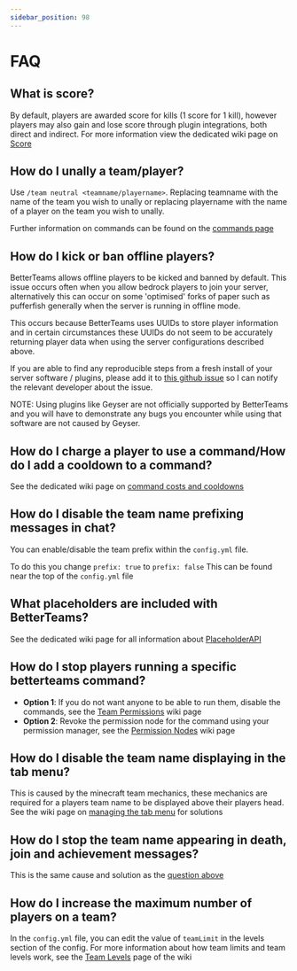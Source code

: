 ```yaml
---
sidebar_position: 98
---
```


# FAQ

## What is score?

By default, players are awarded score for kills (1 score for 1 kill), however players may also gain and lose score through plugin integrations, both direct and indirect. For more information view the dedicated wiki page on [Score](./Score)

## How do I unally a team/player?

Use `/team neutral <teamname/playername>`. Replacing teamname with the name of the team you wish to unally or replacing playername with the name of a player on the team you wish to unally.

Further information on commands can be found on the [commands page](./Commands)

## How do I kick or ban offline players?

BetterTeams allows offline players to be kicked and banned by default. This issue occurs often when you allow bedrock players to join your server, alternatively this can occur on some 'optimised' forks of paper such as pufferfish generally when the server is running in offline mode.

This occurs because BetterTeams uses UUIDs to store player information and in certain circumstances these UUIDs do not seem to be accurately returning player data when using the server configurations described above.

If you are able to find any reproducible steps from a fresh install of your server software / plugins, please add it to [this github issue](https://github.com/booksaw/BetterTeams/issues/489) so I can notify the relevant developer about the issue.

NOTE: Using plugins like Geyser are not officially supported by BetterTeams and you will have to demonstrate any bugs you encounter while using that software are not caused by Geyser.

## How do I charge a player to use a command/How do I add a cooldown to a command?

See the dedicated wiki page on [command costs and cooldowns](./configuration/Command-Cost-and-Cooldown)

## How do I disable the team name prefixing messages in chat?

You can enable/disable the team prefix within the `config.yml` file.

To do this you change `prefix: true` to `prefix: false`
This can be found near the top of the `config.yml` file

## What placeholders are included with BetterTeams?

See the dedicated wiki page for all information about [PlaceholderAPI](./dependencies/PlaceholderAPI)

## How do I stop players running a specific betterteams command?

* **Option 1**: If you do not want anyone to be able to run them, disable the commands, see the [Team Permissions](./permissions/Team-Permissions) wiki page
* **Option 2**: Revoke the permission node for the command using your permission manager, see the [Permission Nodes](./permissions/Permissions) wiki page

## How do I disable the team name displaying in the tab menu?

This is caused by the minecraft team mechanics, these mechanics are required for a players team name to be displayed above their players head. See the wiki page on [managing the tab menu](./configuration/Managing-the-TAB-Menu) for solutions

## How do I stop the team name appearing in death, join and achievement messages?

This is the same cause and solution as the [question above](#how-do-i-disable-the-team-name-displaying-in-the-tab-menu)

## How do I increase the maximum number of players on a team?

In the `config.yml` file, you can edit the value of `teamLimit` in the levels section of the config. For more information about how team limits and team levels work, see the [Team Levels](./configuration/Team-Levels) page of the wiki
